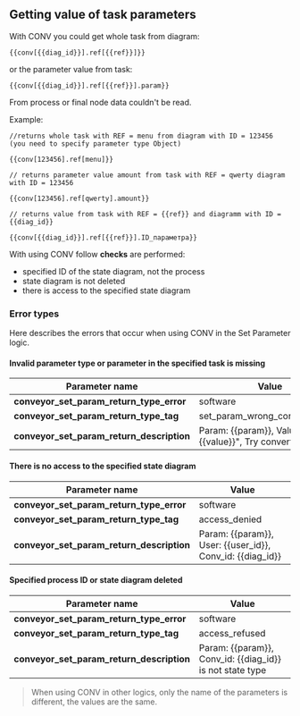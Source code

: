 ## Getting value of task parameters

With CONV you could get whole task from diagram:

`{{conv[{{diag_id}}].ref[{{ref}}]}}`

or the parameter value from task:

`{{conv[{{diag_id}}].ref[{{ref}}].param}}`

From process or final node data couldn't be read.

Example:

    //returns whole task with REF = menu from diagram with ID = 123456 (you need to specify parameter type Object)

    {{conv[123456].ref[menu]}}

    // returns parameter value amount from task with REF = qwerty diagram with ID = 123456

    {{conv[123456].ref[qwerty].amount}}

    // returns value from task with REF = {{ref}} and diagramm with ID = {{diag_id}}

    {{conv[{{diag_id}}].ref[{{ref}}].ID_параметра}}

With using CONV follow **checks** are performed:
* specified ID of the state diagram, not the process
* state diagram is not deleted
* there is access to the specified state diagram

### Error types

Here describes the errors that occur when using CONV in the Set Parameter logic.

#### Invalid parameter type or parameter in the specified task is missing

| Parameter name  | Value |
| --- | --- |
| __conveyor_set_param_return_type_error__ | software |
| __conveyor_set_param_return_type_tag__ | set_param_wrong_convert_param |
| __conveyor_set_param_return_description__ | Param: {{param}}, Value: {{value}}", Try convert to: {{type}} |

#### There is no access to the specified state diagram

| Parameter name  | Value |
| --- | --- |
| __conveyor_set_param_return_type_error__ | software |
| __conveyor_set_param_return_type_tag__ | access_denied |
| __conveyor_set_param_return_description__ | Param: {{param}}, User: {{user_id}}, Conv_id: {{diag_id}} |

#### Specified process ID or state diagram deleted

| Parameter name | Value |
| --- | --- |
| __conveyor_set_param_return_type_error__ | software |
| __conveyor_set_param_return_type_tag__ | access_refused |
| __conveyor_set_param_return_description__ | Param: {{param}}, Conv_id: {{diag_id}} is not state type |

> When using CONV in other logics, only the name of the parameters is different, the values are the same.